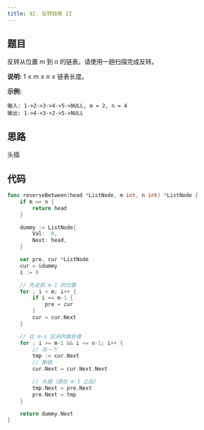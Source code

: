 ```yaml
---
title: 92. 反转链表 II
---
```


## 题目

反转从位置 _m_ 到 _n_ 的链表。请使用一趟扫描完成反转。

**说明:**
1 ≤ _m_ ≤ _n_ ≤ 链表长度。

**示例:**

```
输入: 1->2->3->4->5->NULL, m = 2, n = 4
输出: 1->4->3->2->5->NULL
```

## 思路

头插

## 代码

```go
func reverseBetween(head *ListNode, m int, n int) *ListNode {
	if m == n {
		return head
	}

	dummy := ListNode{
		Val:  0,
		Next: head,
	}

	var pre, cur *ListNode
	cur = &dummy
	i := 0

	// 先走到 m-1 的位置
	for ; i < m; i++ {
		if i == m-1 {
			pre = cur
		}
		cur = cur.Next
	}

	// 在 m-n 区间内做处理
	for ; i >= m-1 && i <= n-1; i++ {
		// 存一下
		tmp := cur.Next
		// 断链
		cur.Next = cur.Next.Next

		// 头插（放在 m-1 之后）
		tmp.Next = pre.Next
		pre.Next = tmp
	}

	return dummy.Next
}
```
